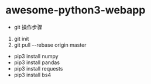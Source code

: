 # awesome-python3-webapp

* git 操作步骤

1. git init
2. git pull --rebase origin master




* pip3 install numpy 
* pip3 install pandas 
* pip3 install requests 
* pip3 install bs4 
